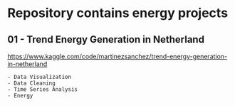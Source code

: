 # Repository contains energy projects

## 01 - **Trend Energy Generation in Netherland**

https://www.kaggle.com/code/martinezsanchez/trend-energy-generation-in-netherland

	- Data Visualization
	- Data Cleaning
	- Time Series Analysis
	- Energy
